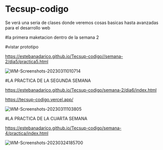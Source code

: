 # Tecsup-codigo
Se verá una seria de clases donde veremos cosas basicas hasta avanzadas para el desarrollo web

#la primera maketacion dentro de la semana 2

#vistar prototipo

https://estebanadarico.github.io/Tecsup-codigo//semana-2/dia5/practica5.html

![WM-Screenshots-20230311010714](https://user-images.githubusercontent.com/66855314/224468215-48855601-9b05-4fa4-834c-a3931ba877f9.png)

#LA PRACTICA DE LA SEGUNDA SEMANA

https://estebanadarico.github.io/Tecsup-codigo/semana-2/dia6/index.html

https://tecsup-codigo.vercel.app/

![WM-Screenshots-20230311103805](https://user-images.githubusercontent.com/66855314/224493558-d226d344-62d6-449a-ba6a-c365d5fdb3fc.png)

#LA PRACTICA DE LA CUARTA SEMANA

https://estebanadarico.github.io/Tecsup-codigo/semana-4/practica/index.html


![WM-Screenshots-20230324185700](https://user-images.githubusercontent.com/66855314/227664029-a651d15e-f692-4935-986a-a4d3029e0abc.png)
